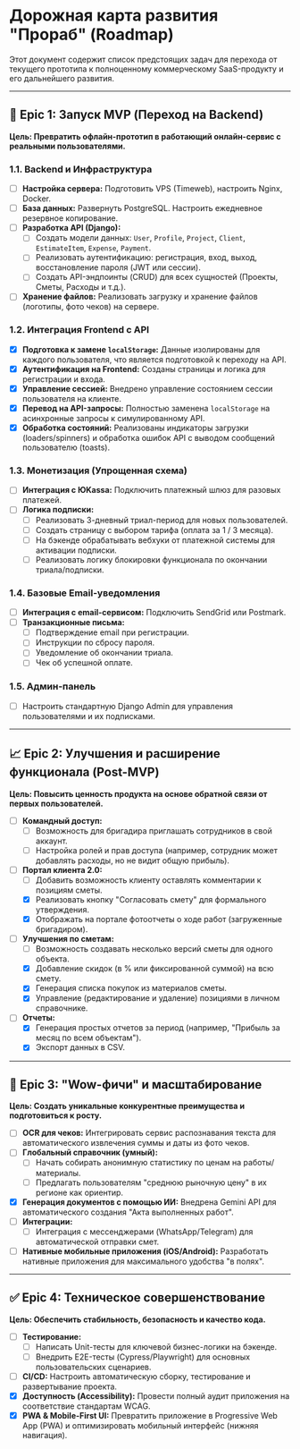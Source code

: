 
# Дорожная карта развития "Прораб" (Roadmap)

Этот документ содержит список предстоящих задач для перехода от текущего прототипа к полноценному коммерческому SaaS-продукту и его дальнейшего развития.

---

## 🚀 Epic 1: Запуск MVP (Переход на Backend)

**Цель: Превратить офлайн-прототип в работающий онлайн-сервис с реальными пользователями.**

### 1.1. Backend и Инфраструктура
- [ ] **Настройка сервера:** Подготовить VPS (Timeweb), настроить Nginx, Docker.
- [ ] **База данных:** Развернуть PostgreSQL. Настроить ежедневное резервное копирование.
- [ ] **Разработка API (Django):**
    - [ ] Создать модели данных: `User`, `Profile`, `Project`, `Client`, `EstimateItem`, `Expense`, `Payment`.
    - [ ] Реализовать аутентификацию: регистрация, вход, выход, восстановление пароля (JWT или сессии).
    - [ ] Создать API-эндпоинты (CRUD) для всех сущностей (Проекты, Сметы, Расходы и т.д.).
- [ ] **Хранение файлов:** Реализовать загрузку и хранение файлов (логотипы, фото чеков) на сервере.

### 1.2. Интеграция Frontend с API
- [x] **Подготовка к замене `localStorage`:** Данные изолированы для каждого пользователя, что является подготовкой к переходу на API.
- [x] **Аутентификация на Frontend:** Созданы страницы и логика для регистрации и входа.
- [x] **Управление сессией:** Внедрено управление состоянием сессии пользователя на клиенте.
- [x] **Перевод на API-запросы:** Полностью заменена `localStorage` на асинхронные запросы к симулированному API.
- [x] **Обработка состояний:** Реализованы индикаторы загрузки (loaders/spinners) и обработка ошибок API с выводом сообщений пользователю (toasts).

### 1.3. Монетизация (Упрощенная схема)
- [ ] **Интеграция с ЮKassa:** Подключить платежный шлюз для разовых платежей.
- [ ] **Логика подписки:**
    - [ ] Реализовать 3-дневный триал-период для новых пользователей.
    - [ ] Создать страницу с выбором тарифа (оплата за 1 / 3 месяца).
    - [ ] На бэкенде обрабатывать вебхуки от платежной системы для активации подписки.
    - [ ] Реализовать логику блокировки функционала по окончании триала/подписки.

### 1.4. Базовые Email-уведомления
- [ ] **Интеграция с email-сервисом:** Подключить SendGrid или Postmark.
- [ ] **Транзакционные письма:**
    - [ ] Подтверждение email при регистрации.
    - [ ] Инструкции по сбросу пароля.
    - [ ] Уведомление об окончании триала.
    - [ ] Чек об успешной оплате.

### 1.5. Админ-панель
- [ ] Настроить стандартную Django Admin для управления пользователями и их подписками.

---

## 📈 Epic 2: Улучшения и расширение функционала (Post-MVP)

**Цель: Повысить ценность продукта на основе обратной связи от первых пользователей.**

- [ ] **Командный доступ:**
    - [ ] Возможность для бригадира приглашать сотрудников в свой аккаунт.
    - [ ] Настройка ролей и прав доступа (например, сотрудник может добавлять расходы, но не видит общую прибыль).
- [ ] **Портал клиента 2.0:**
    - [ ] Добавить возможность клиенту оставлять комментарии к позициям сметы.
    - [x] Реализовать кнопку "Согласовать смету" для формального утверждения.
    - [x] Отображать на портале фотоотчеты о ходе работ (загруженные бригадиром).
- [ ] **Улучшения по сметам:**
    - [ ] Возможность создавать несколько версий сметы для одного объекта.
    - [x] Добавление скидок (в % или фиксированной суммой) на всю смету.
    - [x] Генерация списка покупок из материалов сметы.
    - [x] Управление (редактирование и удаление) позициями в личном справочнике.
- [ ] **Отчеты:**
    - [x] Генерация простых отчетов за период (например, "Прибыль за месяц по всем объектам").
    - [x] Экспорт данных в CSV.

---

## 💎 Epic 3: "Wow-фичи" и масштабирование

**Цель: Создать уникальные конкурентные преимущества и подготовиться к росту.**

- [ ] **OCR для чеков:** Интегрировать сервис распознавания текста для автоматического извлечения суммы и даты из фото чеков.
- [ ] **Глобальный справочник (умный):**
    - [ ] Начать собирать анонимную статистику по ценам на работы/материалы.
    - [ ] Предлагать пользователям "среднюю рыночную цену" в их регионе как ориентир.
- [x] **Генерация документов с помощью ИИ:** Внедрена Gemini API для автоматического создания "Акта выполненных работ".
- [ ] **Интеграции:**
    - [ ] Интеграция с мессенджерами (WhatsApp/Telegram) для автоматической отправки смет.
- [ ] **Нативные мобильные приложения (iOS/Android):** Разработать нативные приложения для максимального удобства "в полях".

---

## ✅ Epic 4: Техническое совершенствование

**Цель: Обеспечить стабильность, безопасность и качество кода.**

- [ ] **Тестирование:**
    - [ ] Написать Unit-тесты для ключевой бизнес-логики на бэкенде.
    - [ ] Внедрить E2E-тесты (Cypress/Playwright) для основных пользовательских сценариев.
- [ ] **CI/CD:** Настроить автоматическую сборку, тестирование и развертывание проекта.
- [x] **Доступность (Accessibility):** Провести полный аудит приложения на соответствие стандартам WCAG.
- [x] **PWA & Mobile-First UI:** Превратить приложение в Progressive Web App (PWA) и оптимизировать мобильный интерфейс (нижняя навигация).